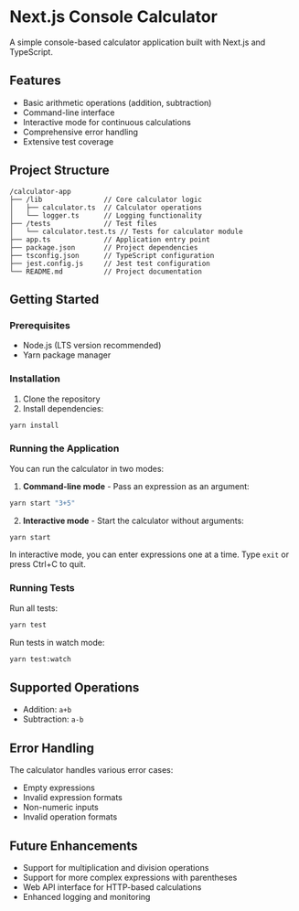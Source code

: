 # Next.js Console Calculator

A simple console-based calculator application built with Next.js and TypeScript.

## Features

- Basic arithmetic operations (addition, subtraction)
- Command-line interface
- Interactive mode for continuous calculations
- Comprehensive error handling
- Extensive test coverage

## Project Structure

```
/calculator-app
├── /lib               // Core calculator logic
│   ├── calculator.ts  // Calculator operations
│   └── logger.ts      // Logging functionality
├── /tests             // Test files
│   └── calculator.test.ts // Tests for calculator module
├── app.ts             // Application entry point
├── package.json       // Project dependencies
├── tsconfig.json      // TypeScript configuration
├── jest.config.js     // Jest test configuration
└── README.md          // Project documentation
```

## Getting Started

### Prerequisites

- Node.js (LTS version recommended)
- Yarn package manager

### Installation

1. Clone the repository
2. Install dependencies:

```bash
yarn install
```

### Running the Application

You can run the calculator in two modes:

1. **Command-line mode** - Pass an expression as an argument:

```bash
yarn start "3+5"
```

2. **Interactive mode** - Start the calculator without arguments:

```bash
yarn start
```

In interactive mode, you can enter expressions one at a time. Type `exit` or press Ctrl+C to quit.

### Running Tests

Run all tests:

```bash
yarn test
```

Run tests in watch mode:

```bash
yarn test:watch
```

## Supported Operations

- Addition: `a+b`
- Subtraction: `a-b`

## Error Handling

The calculator handles various error cases:
- Empty expressions
- Invalid expression formats
- Non-numeric inputs
- Invalid operation formats

## Future Enhancements

- Support for multiplication and division operations
- Support for more complex expressions with parentheses
- Web API interface for HTTP-based calculations
- Enhanced logging and monitoring
